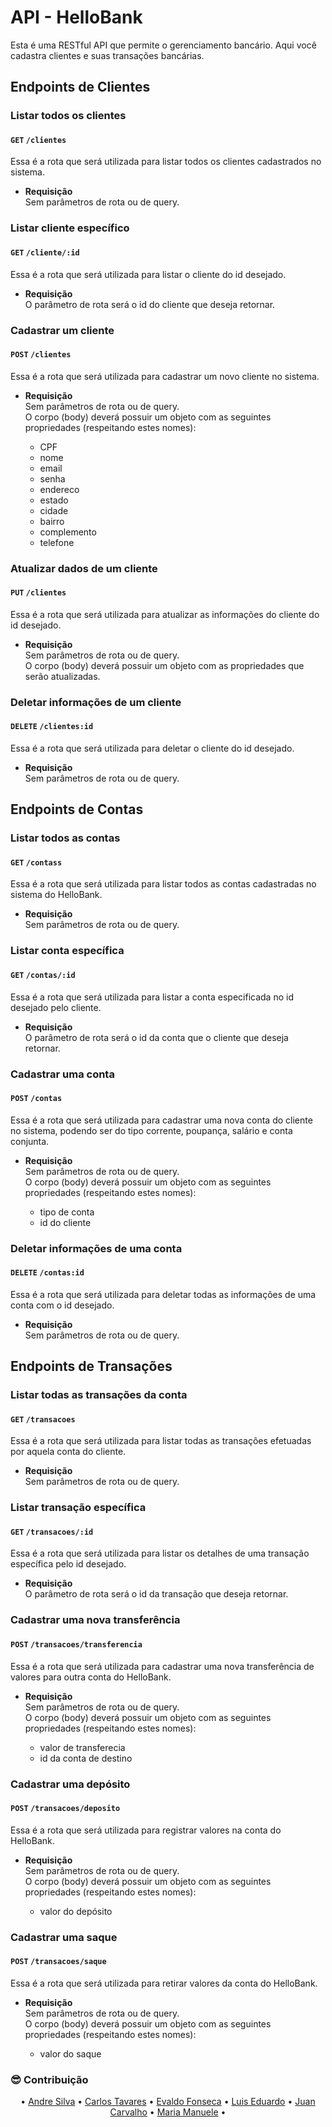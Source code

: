 # API - HelloBank

Esta é uma RESTful API que permite o gerenciamento bancário. Aqui você cadastra clientes e suas transações bancárias.

## **Endpoints de Clientes**

### **Listar todos os clientes**
#### `GET` `/clientes`

Essa é a rota que será utilizada para listar todos os clientes cadastrados no sistema.

-   **Requisição**  
    Sem parâmetros de rota ou de query.  


### **Listar cliente específico**
#### `GET` `/cliente/:id`

Essa é a rota que será utilizada para listar o cliente do id desejado.

-   **Requisição**  
    O parâmetro de rota será o id do cliente que deseja retornar.  
    
    
### **Cadastrar um cliente**
#### `POST` `/clientes`

Essa é a rota que será utilizada para cadastrar um novo cliente no sistema.

-   **Requisição**  
    Sem parâmetros de rota ou de query.  
    O corpo (body) deverá possuir um objeto com as seguintes propriedades (respeitando estes nomes):

    -   CPF
    -   nome
    -   email
    -   senha
    -   endereco
    -   estado
    -   cidade
    -   bairro
    -   complemento
    -   telefone

### **Atualizar dados de um cliente**
#### `PUT` `/clientes`

Essa é a rota que será utilizada para atualizar as informações  do cliente do id desejado.

-   **Requisição**  
    Sem parâmetros de rota ou de query.  
    O corpo (body) deverá possuir um objeto com as propriedades que serão atualizadas.


### **Deletar informações de um cliente**
#### `DELETE` `/clientes:id`

Essa é a rota que será utilizada para deletar o cliente do id desejado.

-   **Requisição**  
    Sem parâmetros de rota ou de query.  


## **Endpoints de Contas**

### **Listar todos as contas**
#### `GET` `/contass`

Essa é a rota que será utilizada para listar todos as contas cadastradas no sistema do HelloBank.

-   **Requisição**  
    Sem parâmetros de rota ou de query.  


### **Listar conta específica**
#### `GET` `/contas/:id`

Essa é a rota que será utilizada para listar a conta especificada no id desejado pelo cliente.

-   **Requisição**  
    O parâmetro de rota será o id da conta que o cliente que deseja retornar.  
    
    
### **Cadastrar uma conta**
#### `POST` `/contas`

Essa é a rota que será utilizada para cadastrar uma nova conta do cliente no sistema, podendo ser do tipo corrente, poupança, salário e conta conjunta.

-   **Requisição**  
    Sem parâmetros de rota ou de query.  
    O corpo (body) deverá possuir um objeto com as seguintes propriedades (respeitando estes nomes):

    -   tipo de conta
    -   id do cliente

### **Deletar informações de uma conta**
#### `DELETE` `/contas:id`

Essa é a rota que será utilizada para deletar todas as informações de uma conta com o id desejado.

-   **Requisição**  
    Sem parâmetros de rota ou de query.
    

## **Endpoints de Transações**

### **Listar todas as transações da conta**
#### `GET` `/transacoes`

Essa é a rota que será utilizada para listar todas as transações efetuadas por aquela conta do cliente.

-   **Requisição**  
    Sem parâmetros de rota ou de query.  


### **Listar transação específica**
#### `GET` `/transacoes/:id`

Essa é a rota que será utilizada para listar os detalhes de uma transação específica pelo id desejado.

-   **Requisição**  
    O parâmetro de rota será o id da transação que deseja retornar.  
    
    
### **Cadastrar uma nova transferência**
#### `POST` `/transacoes/transferencia`

Essa é a rota que será utilizada para cadastrar uma nova transferência de valores para outra conta do HelloBank.

-   **Requisição**  
    Sem parâmetros de rota ou de query.  
    O corpo (body) deverá possuir um objeto com as seguintes propriedades (respeitando estes nomes):

    -   valor de transferecia
    -   id da conta de destino
    
### **Cadastrar uma depósito**
#### `POST` `/transacoes/deposito`

Essa é a rota que será utilizada para registrar valores na conta do HelloBank.

-   **Requisição**  
    Sem parâmetros de rota ou de query.  
    O corpo (body) deverá possuir um objeto com as seguintes propriedades (respeitando estes nomes):

    -   valor do depósito
    
### **Cadastrar uma saque**
#### `POST` `/transacoes/saque`

Essa é a rota que será utilizada para retirar valores da conta do HelloBank.

-   **Requisição**  
    Sem parâmetros de rota ou de query.  
    O corpo (body) deverá possuir um objeto com as seguintes propriedades (respeitando estes nomes):

    -   valor do saque

### 😎 Contribuição

<p align="center">
 • <a href="https://github.com/WhoisAndreoli">Andre Silva</a> •
 <a href="https://github.com/carlostsa10">Carlos Tavares</a> • 
 <a href="https://github.com/evaldovisk">Evaldo Fonseca</a> • 
 <a href="https://github.com/TCLxEdu17">Luis Eduardo</a> • 
 <a href="https://github.com/jsuisjuan">Juan Carvalho</a> • 
 <a href="https://github.com/ManueleLim">Maria Manuele</a> • 
 
</p>
